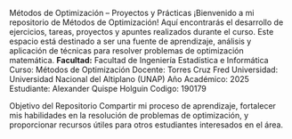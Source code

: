 Métodos de Optimización – Proyectos y Prácticas
¡Bienvenido a mi repositorio de Métodos de Optimización!
Aquí encontrarás el desarrollo de ejercicios, tareas, proyectos y apuntes realizados durante el curso.
Este espacio está destinado a ser una fuente de aprendizaje, análisis y aplicación de técnicas para resolver problemas de optimización matemática.
**Facultad:** Facultad de Ingeniería Estadística e Informática
Curso: Métodos de Optimización
Docente: Torres Cruz Fred
Universidad: Universidad Nacional del Altiplano (UNAP)
Año Académico: 2025
Estudiante: Alexander Quispe Holguin
Codigo: 190179

Objetivo del Repositorio
Compartir mi proceso de aprendizaje, fortalecer mis habilidades en la resolución de problemas de optimización, y proporcionar recursos útiles para otros estudiantes interesados en el área.

